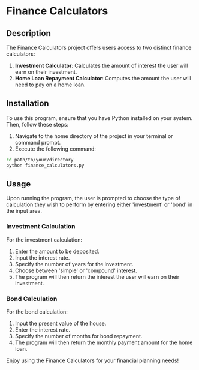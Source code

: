 # Finance Calculators

## Description
The Finance Calculators project offers users access to two distinct finance calculators:

1. **Investment Calculator**: Calculates the amount of interest the user will earn on their investment.
2. **Home Loan Repayment Calculator**: Computes the amount the user will need to pay on a home loan.

## Installation
To use this program, ensure that you have Python installed on your system. Then, follow these steps:

1. Navigate to the home directory of the project in your terminal or command prompt.
2. Execute the following command:

```bash
cd path/to/your/directory
python finance_calculators.py
```

## Usage
Upon running the program, the user is prompted to choose the type of calculation they wish to perform by entering either 'investment' or 'bond' in the input area.

### Investment Calculation
For the investment calculation:

1. Enter the amount to be deposited.
2. Input the interest rate.
3. Specify the number of years for the investment.
4. Choose between 'simple' or 'compound' interest.
5. The program will then return the interest the user will earn on their investment.

### Bond Calculation
For the bond calculation:

1. Input the present value of the house.
2. Enter the interest rate.
3. Specify the number of months for bond repayment.
4. The program will then return the monthly payment amount for the home loan.

Enjoy using the Finance Calculators for your financial planning needs!

